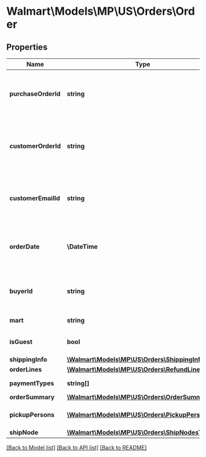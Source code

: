 # Walmart\Models\MP\US\Orders\Order

## Properties

Name | Type | Description | Notes
------------ | ------------- | ------------- | -------------
**purchaseOrderId** | **string** | A unique ID associated with the seller's purchase order |
**customerOrderId** | **string** | A unique ID associated with the sales order for specified customer |
**customerEmailId** | **string** | The email address of the customer for the sales order |
**orderDate** | **\DateTime** | The date the customer submitted the sales order |
**buyerId** | **string** | Unique ID associated with the specified buyer | [optional]
**mart** | **string** | Mart information | [optional]
**isGuest** | **bool** | Indicates a guest customer | [optional]
**shippingInfo** | [**\Walmart\Models\MP\US\Orders\ShippingInfoType**](ShippingInfoType.md) |  |
**orderLines** | [**\Walmart\Models\MP\US\Orders\RefundLinesType**](RefundLinesType.md) |  |
**paymentTypes** | **string[]** | Payment Types | [optional]
**orderSummary** | [**\Walmart\Models\MP\US\Orders\OrderSummary**](OrderSummary.md) |  | [optional]
**pickupPersons** | [**\Walmart\Models\MP\US\Orders\PickupPerson[]**](PickupPerson.md) | List of pickup persons | [optional]
**shipNode** | [**\Walmart\Models\MP\US\Orders\ShipNodesType**](ShipNodesType.md) |  | [optional]


[[Back to Model list]](./) [[Back to API list]](../../../../../README.md#supported-apis) [[Back to README]](../../../../../README.md)
